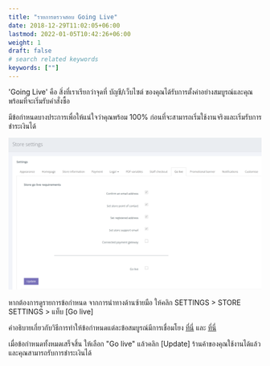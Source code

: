 ```yaml
---
title: "รายการตรวจสอบ Going Live"
date: 2018-12-29T11:02:05+06:00
lastmod: 2022-01-05T10:42:26+06:00
weight: 1
draft: false
# search related keywords
keywords: [""]
---
```

'Going Live' คือ สิ่งที่เราเรียกว่าจุดที่ บัญชี/เว็บไซต์ ของคุณได้รับการตั้งค่าอย่างสมบูรณ์และคุณพร้อมที่จะเริ่มรับคำสั่งซื้อ

มีข้อกำหนดบางประการเพื่อให้แน่ใจว่าคุณพร้อม 100% ก่อนที่จะสามารถเริ่มใช้งานจริงและเริ่มรับการชำระเงินได้

![image example](img-8.jpg "image")

หากต้องการดูรายการข้อกำหนด จากการนำทางด้านซ้ายมือ ให้คลิก SETTINGS > STORE SETTINGS > แท็บ [Go live]

คำอธิบายเกี่ยวกับวิธีการทำให้ข้อกำหนดแต่ละข้อสมบูรณ์มีการเชื่อมโยง [ที่นี่](/th/going-live/connect-a-payment-gateway/) และ [ที่นี่](/th/going-live/setting-store-information/)

เมื่อข้อกำหนดทั้งหมดเสร็จสิ้น ให้เลือก "Go live" แล้วคลิก [Update] ร้านค้าของคุณใช้งานได้แล้ว และคุณสามารถรับการชำระเงินได้
